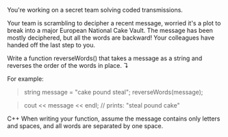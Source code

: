 You're working on a secret team solving coded transmissions.

Your team is scrambling to decipher a recent message, worried it's a plot to break into a major European National Cake Vault. The message has been mostly deciphered, but all the words are backward! Your colleagues have handed off the last step to you.

Write a function reverseWords() that takes a message as a string and reverses the order of the words in place. ↴

For example:

> string message = "cake pound steal";
> reverseWords(message);

> cout << message << endl;
> // prints: "steal pound cake"

C++
When writing your function, assume the message contains only letters and spaces, and all words are separated by one space.